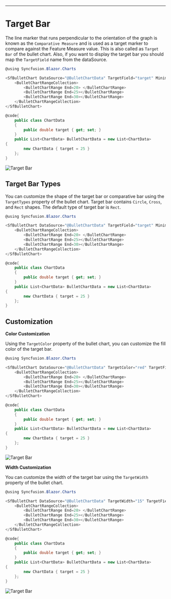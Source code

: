 ---
<!-- markdownlint-disable MD036 -->

# Target Bar

The line marker that runs perpendicular to the orientation of the graph is known as the `Comparative Measure` and is used as a target marker to compare against the Feature Measure value. This is also called as `Target Bar` of the bullet chart. Also, if you want to display the target bar you should map the `TargetField` name from the dataSource.

```csharp
@using Syncfusion.Blazor.Charts

<SfBulletChart DataSource="@BulletChartData" TargetField="target" Minimum="0" Maximum="30" Interval="5">
    <BulletChartRangeCollection>
        <BulletChartRange End=20> </BulletChartRange>
        <BulletChartRange End=25></BulletChartRange>
        <BulletChartRange End=30></BulletChartRange>
    </BulletChartRangeCollection>
</SfBulletChart>

@code{
    public class ChartData
    {
        public double target { get; set; }
    }
    public List<ChartData> BulletChartData = new List<ChartData>
{
        new ChartData { target = 25 }
    };
}
```

![Target Bar](images/target-bar.png)

## Target Bar Types

You can customize the shape of the target bar or comparative bar using the `TargetTypes` property of the bullet chart. Target bar contains `Circle`, `Cross`, and `Rect` shapes. The default type of target bar is `Rect`.

```csharp
@using Syncfusion.Blazor.Charts

<SfBulletChart DataSource="@BulletChartData" TargetField="target" Minimum="0" Maximum="30" Interval="5">
    <BulletChartRangeCollection>
        <BulletChartRange End=20> </BulletChartRange>
        <BulletChartRange End=25></BulletChartRange>
        <BulletChartRange End=30></BulletChartRange>
    </BulletChartRangeCollection>
</SfBulletChart>

@code{
    public class ChartData
    {
        public double target { get; set; }
    }
    public List<ChartData> BulletChartData = new List<ChartData>
{
        new ChartData { target = 25 }
    };
}
```

## Customization

**Color Customization**

Using the `TargetColor` property of the bullet chart, you can customize the fill color of the target bar.

```csharp
@using Syncfusion.Blazor.Charts

<SfBulletChart DataSource="@BulletChartData" TargetColor="red" TargetField="target" Minimum="0" Maximum="30" Interval="5">
    <BulletChartRangeCollection>
        <BulletChartRange End=20> </BulletChartRange>
        <BulletChartRange End=25></BulletChartRange>
        <BulletChartRange End=30></BulletChartRange>
    </BulletChartRangeCollection>
</SfBulletChart>

@code{
    public class ChartData
    {
        public double target { get; set; }
    }
    public List<ChartData> BulletChartData = new List<ChartData>
{
        new ChartData { target = 25 }
    };
}
```

![Target Bar](images/target-color.png)

**Width Customization**

You can customize the width of the target bar using the `TargetWidth` property of the bullet chart.

```csharp
@using Syncfusion.Blazor.Charts

<SfBulletChart DataSource="@BulletChartData" TargetWidth="15" TargetField="target" Minimum="0" Maximum="30" Interval="5">
    <BulletChartRangeCollection>
        <BulletChartRange End=20> </BulletChartRange>
        <BulletChartRange End=25></BulletChartRange>
        <BulletChartRange End=30></BulletChartRange>
    </BulletChartRangeCollection>
</SfBulletChart>

@code{
    public class ChartData
    {
        public double target { get; set; }
    }
    public List<ChartData> BulletChartData = new List<ChartData>
{
        new ChartData { target = 25 }
    };
}
```

![Target Bar](images/target-width.png)